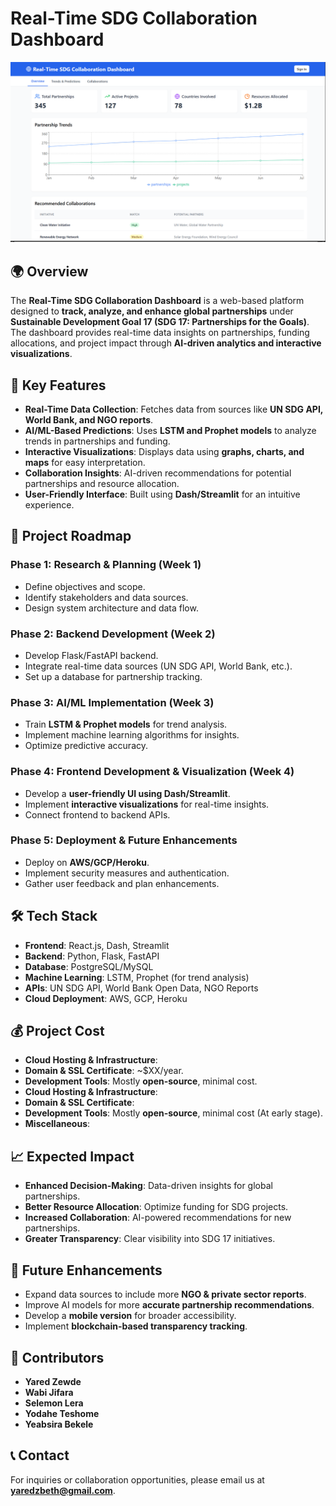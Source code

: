 # Real-Time SDG Collaboration Dashboard

![alt text](public/screenshot.png)

## 🌍 Overview
The **Real-Time SDG Collaboration Dashboard** is a web-based platform designed to **track, analyze, and enhance global partnerships** under **Sustainable Development Goal 17 (SDG 17: Partnerships for the Goals)**. 
The dashboard provides real-time data insights on partnerships, funding allocations, and project impact through **AI-driven analytics and interactive visualizations**.

## 🚀 Key Features
- **Real-Time Data Collection**: Fetches data from sources like **UN SDG API, World Bank, and NGO reports**.
- **AI/ML-Based Predictions**: Uses **LSTM and Prophet models** to analyze trends in partnerships and funding.
- **Interactive Visualizations**: Displays data using **graphs, charts, and maps** for easy interpretation.
- **Collaboration Insights**: AI-driven recommendations for potential partnerships and resource allocation.
- **User-Friendly Interface**: Built using **Dash/Streamlit** for an intuitive experience.

## 📌 Project Roadmap
### **Phase 1: Research & Planning (Week 1)**
- Define objectives and scope.
- Identify stakeholders and data sources.
- Design system architecture and data flow.

### **Phase 2: Backend Development (Week 2)**
- Develop Flask/FastAPI backend.
- Integrate real-time data sources (UN SDG API, World Bank, etc.).
- Set up a database for partnership tracking.

### **Phase 3: AI/ML Implementation (Week 3)**
- Train **LSTM & Prophet models** for trend analysis.
- Implement machine learning algorithms for insights.
- Optimize predictive accuracy.

### **Phase 4: Frontend Development & Visualization (Week 4)**
- Develop a **user-friendly UI using Dash/Streamlit**.
- Implement **interactive visualizations** for real-time insights.
- Connect frontend to backend APIs.

### **Phase 5: Deployment & Future Enhancements**
- Deploy on **AWS/GCP/Heroku**.
- Implement security measures and authentication.
- Gather user feedback and plan enhancements.

## 🛠️ Tech Stack
- **Frontend**: React.js, Dash, Streamlit
- **Backend**: Python, Flask, FastAPI
- **Database**: PostgreSQL/MySQL
- **Machine Learning**: LSTM, Prophet (for trend analysis)
- **APIs**: UN SDG API, World Bank Open Data, NGO Reports
- **Cloud Deployment**: AWS, GCP, Heroku

## 💰 Project Cost
- **Cloud Hosting & Infrastructure**:
- **Domain & SSL Certificate**: ~$XX/year.
- **Development Tools**: Mostly **open-source**, minimal cost.
- **Cloud Hosting & Infrastructure**: 
- **Domain & SSL Certificate**: 
- **Development Tools**: Mostly **open-source**, minimal cost (At early stage).
- **Miscellaneous**: 

## 📈 Expected Impact
- **Enhanced Decision-Making**: Data-driven insights for global partnerships.
- **Better Resource Allocation**: Optimize funding for SDG projects.
- **Increased Collaboration**: AI-powered recommendations for new partnerships.
- **Greater Transparency**: Clear visibility into SDG 17 initiatives.

## 🔮 Future Enhancements
- Expand data sources to include more **NGO & private sector reports**.
- Improve AI models for more **accurate partnership recommendations**.
- Develop a **mobile version** for broader accessibility.
- Implement **blockchain-based transparency tracking**.



## 👥 Contributors
- **Yared Zewde**
- **Wabi Jifara**
- **Selemon Lera**
- **Yodahe Teshome**
- **Yeabsira Bekele**


## 📞 Contact
For inquiries or collaboration opportunities, please email us at **yaredzbeth@gmail.com**.
